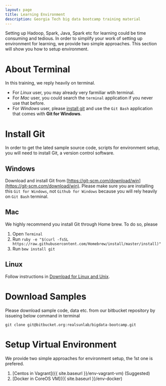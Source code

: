 ```yaml
---
layout: page
title: Learning Environment
description: Georgia Tech big data bootcamp training material
---
```


Setting up Hadoop, Spark, Java, Spark etc for learning could be time consuming and tedious. In order to simplify your work of setting up environment for learning, we provide two simple approaches. This section will show you how to setup environment.

# About Terminal
In this training, we reply heavily on terminal. 

- For *Linux* user, you may already very farmiliar wtih terminal. 
- For  *Mac* user, you could search the `terminal` application if you never use that before. 
- For *Windows* user, please [install git](#install-git) and use the  `Git Bash` application that comes with **Git for Windows**.

# Install Git
In order to get the lated sample source code, scripts for environment setup, you will need to install Git, a version control software.

## Windows
Download and install Git from [https://git-scm.com/download/win](https://git-scm.com/download/win). Please make sure you are installing this `Git for Windows`, not  `Github for Windows` because you will rely heavily on `Git Bash` terminal.

## Mac
We highly recommend you install Git through Home brew. To do so, please

1. Open `Terminal`
2. Run `ruby -e "$(curl -fsSL https://raw.githubusercontent.com/Homebrew/install/master/install)"`
3. Run `bew install git`

## Linux
Follow instructions in [Download for Linux and Unix](https://git-scm.com/download/linux).

# Download Samples

Please download sample code, data etc. from our bitbucket repository by issueing below command in terminal

```
git clone git@bitbucket.org:realsunlab/bigdata-bootcamp.git
```

# Setup Virtual Environment

We provide two simple approaches for environment setup, the 1st one is prefered.

1. [Centos in Vagrant]({{ site.baseurl }}/env-vagrant-vm) (Suggested)
2. [Docker in CoreOS VM]({{ site.baseurl }}/env-docker)
